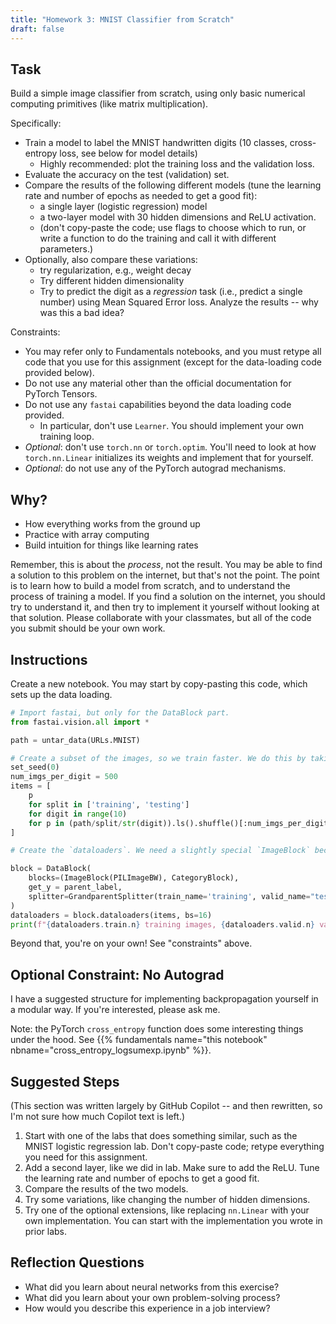 ```yaml
---
title: "Homework 3: MNIST Classifier from Scratch"
draft: false
---
```



## Task

Build a simple image classifier from scratch, using only basic numerical computing primitives (like matrix multiplication).

Specifically:

- Train a model to label the MNIST handwritten digits (10 classes, cross-entropy loss, see below for model details)
  - Highly recommended: plot the training loss and the validation loss.
- Evaluate the accuracy on the test (validation) set.
- Compare the results of the following different models (tune the learning rate and number of epochs as needed to get a good fit):
  - a single layer (logistic regression) model
  - a two-layer model with 30 hidden dimensions and ReLU activation.
  - (don't copy-paste the code; use flags to choose which to run, or write a function to do the training and call it with different parameters.)
- Optionally, also compare these variations:
  - try regularization, e.g., weight decay
  - Try different hidden dimensionality
  - Try to predict the digit as a *regression* task (i.e., predict a single number) using Mean Squared Error loss. Analyze the results -- why was this a bad idea?

Constraints:

- You may refer only to Fundamentals notebooks, and you must retype all code that you use for this assignment (except for the data-loading code provided below).
- Do not use any material other than the official documentation for PyTorch Tensors.
- Do not use any `fastai` capabilities beyond the data loading code provided.
  - In particular, don't use `Learner`. You should implement your own training loop.
- *Optional*: don't use `torch.nn` or `torch.optim`. You'll need to look at how `torch.nn.Linear` initializes its weights and implement that for yourself.
- *Optional*: do not use any of the PyTorch autograd mechanisms.

## Why?

- How everything works from the ground up
- Practice with array computing
- Build intuition for things like learning rates

Remember, this is about the *process*, not the result. You may be able to find a solution to this problem on the internet, but that's not the point. The point is to learn how to build a model from scratch, and to understand the process of training a model. If you find a solution on the internet, you should try to understand it, and then try to implement it yourself without looking at that solution. Please collaborate with your classmates, but all of the code you submit should be your own work.

## Instructions

Create a new notebook. You may start by copy-pasting this code, which sets up the data loading.

```python
# Import fastai, but only for the DataBlock part.
from fastai.vision.all import *

path = untar_data(URLs.MNIST)

# Create a subset of the images, so we train faster. We do this by taking 500 random images of each digit.
set_seed(0)
num_imgs_per_digit = 500
items = [
    p
    for split in ['training', 'testing']
    for digit in range(10)
    for p in (path/split/str(digit)).ls().shuffle()[:num_imgs_per_digit]
]

# Create the `dataloaders`. We need a slightly special `ImageBlock` because we want grayscale images.

block = DataBlock(
    blocks=(ImageBlock(PILImageBW), CategoryBlock),
    get_y = parent_label,
    splitter=GrandparentSplitter(train_name='training', valid_name="testing"),
)
dataloaders = block.dataloaders(items, bs=16)
print(f"{dataloaders.train.n} training images, {dataloaders.valid.n} validation images")
```

Beyond that, you're on your own! See "constraints" above.

## Optional Constraint: No Autograd

I have a suggested structure for implementing backpropagation yourself in a modular way. If you're interested, please ask me.

Note: the PyTorch `cross_entropy` function does some interesting things under the hood. See {{% fundamentals name="this notebook" nbname="cross_entropy_logsumexp.ipynb" %}}.

## Suggested Steps

(This section was written largely by GitHub Copilot -- and then rewritten, so I'm not sure how much Copilot text is left.)

1. Start with one of the labs that does something similar, such as the MNIST logistic regression lab. Don't copy-paste code; retype everything you need for this assignment.
2. Add a second layer, like we did in lab. Make sure to add the ReLU. Tune the learning rate and number of epochs to get a good fit.
3. Compare the results of the two models.
4. Try some variations, like changing the number of hidden dimensions.
5. Try one of the optional extensions, like replacing `nn.Linear` with your own implementation. You can start with the implementation you wrote in prior labs.

## Reflection Questions

- What did you learn about neural networks from this exercise?
- What did you learn about your own problem-solving process?
- How would you describe this experience in a job interview?
